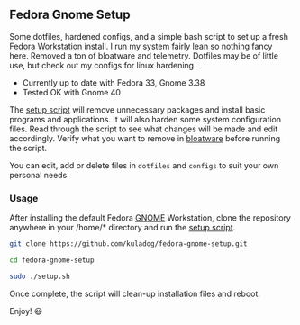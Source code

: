 ## Fedora Gnome Setup

Some dotfiles, hardened configs, and a simple bash script to set up a fresh [Fedora Workstation](https://getfedora.org/en/workstation/) install. I run my system fairly lean so nothing fancy here. Removed a ton of bloatware and telemetry. Dotfiles may be of little use, but check out my configs for linux hardening.

- Currently up to date with Fedora 33, Gnome 3.38
- Tested OK with Gnome 40

The [setup script](https://github.com/kuladog/fedora-gnome-setup/blob/main/setup.sh) will remove unnecessary packages and install basic programs and applications. It will also harden some system configuration files. Read through the script to see what changes will be made and edit accordingly. Verify what you want to remove in [bloatware](https://github.com/kuladog/fedora-gnome-setup/blob/main/bloatware) before running the script.

You can edit, add or delete files in `dotfiles` and `configs` to suit your own personal needs.

### Usage

After installing the default Fedora [GNOME](https://www.gnome.org/) Workstation, clone the repository anywhere in your /home/* directory and run the [setup script](https://github.com/kuladog/fedora-gnome-setup/blob/main/setup.sh).

```sh
git clone https://github.com/kuladog/fedora-gnome-setup.git

cd fedora-gnome-setup

sudo ./setup.sh
```

Once complete, the script will clean-up installation files and reboot.

Enjoy! :smiley: 






